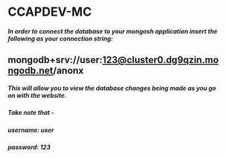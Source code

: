 # CCAPDEV-MC

##### In order to connect the database to your mongosh application insert the following as your connection string: 
## mongodb+srv://user:123@cluster0.dg9qzin.mongodb.net/anonx

##### This will allow you to view the database changes being made as you go on with the website.
##### Take note that -
##### username: user
##### password: 123